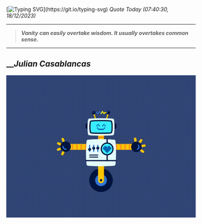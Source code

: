 [![Typing SVG](https://readme-typing-svg.herokuapp.com?font=Press+Start+2P&color=C2F784&size=35&width=900&height=100&lines=Hello+World%2C+I'm+Hung+!)](https://git.io/typing-svg) 
_Quote Today (07:40:30, 18/12/2023)_
___
>**_Vanity can easily overtake wisdom. It usually overtakes common sense._**
___

## __**_Julian Casablancas_**

![RobotDance](src/assets/images/robot-dancing-dribble.gif?style=center)
